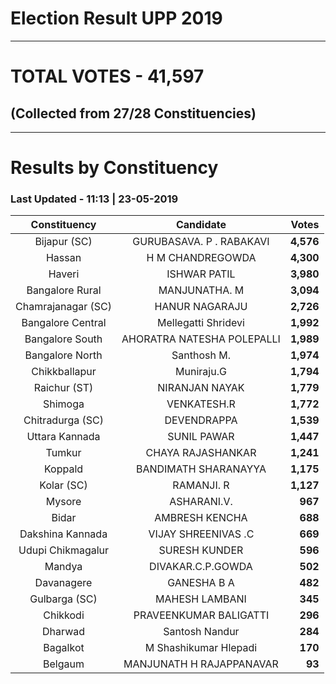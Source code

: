 # Election Result UPP 2019

---
# TOTAL VOTES - 41,597 
## (Collected from 27/28 Constituencies) 


---
# Results by Constituency 

### Last Updated - 11:13 | 23-05-2019 


|   Constituency   |        Candidate         |  Votes  |
|:----------------:|:------------------------:|--------:|
|   Bijapur (SC)   | GURUBASAVA. P . RABAKAVI |**4,576**|
|      Hassan      |     H M CHANDREGOWDA     |**4,300**|
|      Haveri      |       ISHWAR PATIL       |**3,980**|
| Bangalore Rural  |      MANJUNATHA. M       |**3,094**|
|Chamrajanagar (SC)|      HANUR NAGARAJU      |**2,726**|
|Bangalore Central |   Mellegatti Shridevi    |**1,992**|
| Bangalore South  |AHORATRA NATESHA POLEPALLI|**1,989**|
| Bangalore North  |       Santhosh M.        |**1,974**|
|  Chikkballapur   |        Muniraju.G        |**1,794**|
|   Raichur (ST)   |      NIRANJAN NAYAK      |**1,779**|
|     Shimoga      |       VENKATESH.R        |**1,772**|
| Chitradurga (SC) |       DEVENDRAPPA        |**1,539**|
|  Uttara Kannada  |       SUNIL PAWAR        |**1,447**|
|      Tumkur      |    CHAYA RAJASHANKAR     |**1,241**|
|     Koppald      |   BANDIMATH SHARANAYYA   |**1,175**|
|    Kolar (SC)    |        RAMANJI. R        |**1,127**|
|      Mysore      |       ASHARANI.V.        |  **967**|
|      Bidar       |      AMBRESH KENCHA      |  **688**|
| Dakshina Kannada |   VIJAY SHREENIVAS .C    |  **669**|
|Udupi Chikmagalur |      SURESH KUNDER       |  **596**|
|      Mandya      |    DIVAKAR.C.P.GOWDA     |  **502**|
|    Davanagere    |       GANESHA B A        |  **482**|
|  Gulbarga (SC)   |      MAHESH LAMBANI      |  **345**|
|     Chikkodi     |  PRAVEENKUMAR BALIGATTI  |  **296**|
|     Dharwad      |      Santosh Nandur      |  **284**|
|     Bagalkot     |  M Shashikumar Hlepadi   |  **170**|
|     Belgaum      | MANJUNATH H RAJAPPANAVAR |   **93**|


<script async src='https://www.googletagmanager.com/gtag/js?id=UA-138371535-2'></script><script>window.dataLayer = window.dataLayer || [];function gtag(){dataLayer.push(arguments);}gtag('js', new Date());gtag('config', 'UA-138371535-2');</script>